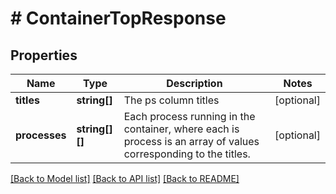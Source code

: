 # # ContainerTopResponse

## Properties

Name | Type | Description | Notes
------------ | ------------- | ------------- | -------------
**titles** | **string[]** | The ps column titles | [optional]
**processes** | **string[][]** | Each process running in the container, where each is process is an array of values corresponding to the titles. | [optional]

[[Back to Model list]](../../README.md#models) [[Back to API list]](../../README.md#endpoints) [[Back to README]](../../README.md)
